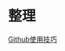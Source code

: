 # 整理

[Github使用技巧](https://leohxj.gitbooks.io/a-programmer-prepares/content/software/git/github-cheat-sheet.html)